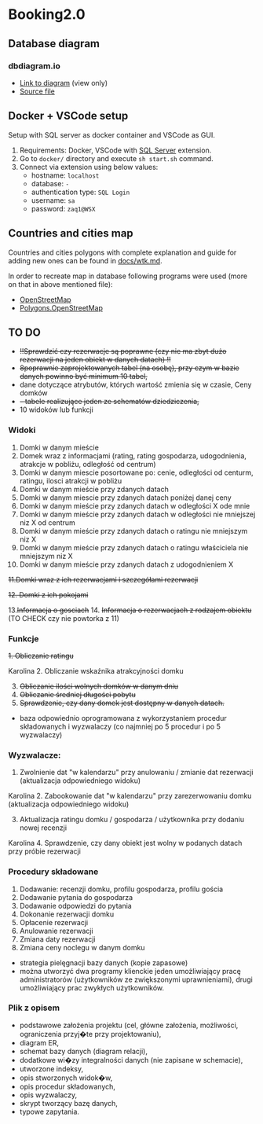 # Booking2.0

## Database diagram

### dbdiagram.io

- [Link to diagram](https://dbdiagram.io/d/63d2c531296d97641d7c61c4) (view only)
- [Source file](./diagram-src.txt)

## Docker + VSCode setup

Setup with SQL server as docker container and VSCode as GUI.

1. Requirements: Docker, VSCode with [SQL Server](https://marketplace.visualstudio.com/items?itemName=ms-mssql.mssql) extension.
1. Go to `docker/` directory and execute `sh start.sh` command.
1. Connect via extension using below values:
   - hostname: `localhost`
   - database: `-`
   - authentication type: `SQL Login`
   - username: `sa`
   - password: `zaq1@WSX`

## Countries and cities map

Countries and cities polygons with complete explanation and guide for adding new ones can be found in [docs/wtk.md](./docs/wkt.md).

In order to recreate map in database following programs were used (more on that in above mentioned file):

- [OpenStreetMap](https://www.openstreetmap.org/)
- [Polygons.OpenStreetMap](https://polygons.openstreetmap.fr/)

## TO DO

- ~~!!Sprawdzić czy rezerwacje są poprawne (czy nie ma zbyt dużo rezerwacji na jeden obiekt w danych datach) !!~~
- ~~8poprawnie zaprojektowanych tabel (na osobę), przy czym w bazie danych powinno być minimum 10 tabel,~~
- dane dotyczące atrybutów, których wartość zmienia się w czasie,
  Ceny domków
- ~~- tabele realizujące jeden ze schematów dziedziczenia,~~
- 10 widoków lub funkcji

### Widoki

1. Domki w danym mieście
2. Domek wraz z informacjami (rating, rating gospodarza, udogodnienia, atrakcje w pobliżu, odległość od centrum)
3. Domki w danym miescie posortowane po: cenie, odległości od centurm, ratingu, ilosci atrakcji w pobliżu
4. Domki w danym mieście przy zdanych datach
5. Domki w danym miescie przy zdanych datach poniżej danej ceny
6. Domki w danym mieście przy zdanych datach w odległości X ode mnie
7. Domki w danym mieście przy zdanych datach w odległości nie mniejszej niz X od centrum
8. Domki w danym mieście przy zdanych datach o ratingu nie mniejszym niz X
9. Domki w danym mieście przy zdanych datach o ratingu właściciela nie mniejszym niz X
10. Domki w danym mieście przy zdanych datach z udogodnieniem X

~~11.Domki wraz z ich rezerwacjami i szczegółami rezerwacji~~

~~12. Domki z ich pokojami~~

13.~~Informacja o gosciach~~ 14. ~~Informacja o rezerwacjach z rodzajem obiektu~~ (TO CHECK czy nie powtorka z 11)

### Funkcje

~~1. Obliczanie ratingu~~

Karolina 2. Obliczanie wskaźnika atrakcyjności domku

3. ~~Obliczanie ilości wolnych domków w danym dniu~~
4. ~~Obliczanie średniej długości pobytu~~
5. ~~Sprawdzenie, czy dany domek jest dostępny w danych datach.~~

- baza odpowiednio oprogramowana z wykorzystaniem procedur składowanych i wyzwalaczy (co najmniej po 5 procedur i po 5 wyzwalaczy)

### Wyzwalacze:

1. Zwolnienie dat "w kalendarzu" przy anulowaniu / zmianie dat rezerwacji (aktualizacja odpowiedniego widoku)

Karolina 2. Zabookowanie dat "w kalendarzu" przy zarezerwowaniu domku (aktualizacja odpowiedniego widoku)

3. Aktualizacja ratingu domku / gospodarza / użytkownika przy dodaniu nowej recenzji

Karolina 4. Sprawdzenie, czy dany obiekt jest wolny w podanych datach przy próbie rezerwacji


### Procedury składowane

1. Dodawanie: recenzji domku, profilu gospodarza, profilu gościa
2. Dodawanie pytania do gospodarza
3. Dodawanie odpowiedzi do pytania
4. Dokonanie rezerwacji domku
5. Opłacenie rezerwacji
6. Anulowanie rezerwacji
7. Zmiana daty rezerwacji
8. Zmiana ceny noclegu w danym domku

- strategia pielęgnacji bazy danych (kopie zapasowe)
- można utworzyć dwa programy klienckie jeden umożliwiający pracę administratorów (użytkowników ze zwiększonymi uprawnieniami), drugi umożliwiający prac zwykłych użytkowników.

### Plik z opisem

- podstawowe założenia projektu (cel, główne założenia, możliwości, ograniczenia przyj�te przy projektowaniu),
- diagram ER,
- schemat bazy danych (diagram relacji),
- dodatkowe wi�zy integralności danych (nie zapisane w schemacie),
- utworzone indeksy,
- opis stworzonych widok�w,
- opis procedur składowanych,
- opis wyzwalaczy,
- skrypt tworzący bazę danych,
- typowe zapytania.
